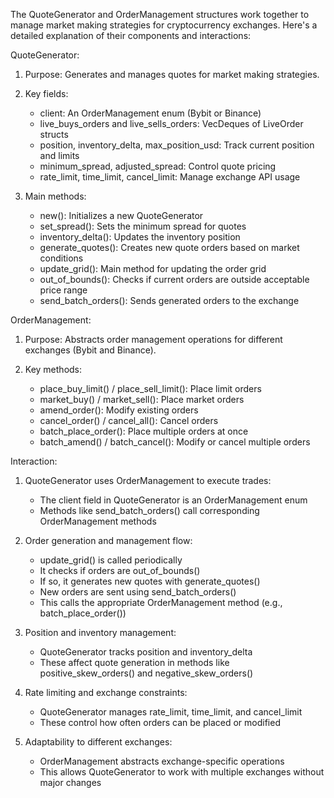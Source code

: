 The QuoteGenerator and OrderManagement structures work together to manage market making strategies for cryptocurrency exchanges. Here's a detailed explanation of their components and interactions:

QuoteGenerator:

1. Purpose: Generates and manages quotes for market making strategies.

2. Key fields:

   - client: An OrderManagement enum (Bybit or Binance)
   - live_buys_orders and live_sells_orders: VecDeques of LiveOrder structs
   - position, inventory_delta, max_position_usd: Track current position and limits
   - minimum_spread, adjusted_spread: Control quote pricing
   - rate_limit, time_limit, cancel_limit: Manage exchange API usage

3. Main methods:
   - new(): Initializes a new QuoteGenerator
   - set_spread(): Sets the minimum spread for quotes
   - inventory_delta(): Updates the inventory position
   - generate_quotes(): Creates new quote orders based on market conditions
   - update_grid(): Main method for updating the order grid
   - out_of_bounds(): Checks if current orders are outside acceptable price range
   - send_batch_orders(): Sends generated orders to the exchange

OrderManagement:

1. Purpose: Abstracts order management operations for different exchanges (Bybit and Binance).

2. Key methods:
   - place_buy_limit() / place_sell_limit(): Place limit orders
   - market_buy() / market_sell(): Place market orders
   - amend_order(): Modify existing orders
   - cancel_order() / cancel_all(): Cancel orders
   - batch_place_order(): Place multiple orders at once
   - batch_amend() / batch_cancel(): Modify or cancel multiple orders

Interaction:

1. QuoteGenerator uses OrderManagement to execute trades:

   - The client field in QuoteGenerator is an OrderManagement enum
   - Methods like send_batch_orders() call corresponding OrderManagement methods

2. Order generation and management flow:

   - update_grid() is called periodically
   - It checks if orders are out_of_bounds()
   - If so, it generates new quotes with generate_quotes()
   - New orders are sent using send_batch_orders()
   - This calls the appropriate OrderManagement method (e.g., batch_place_order())

3. Position and inventory management:

   - QuoteGenerator tracks position and inventory_delta
   - These affect quote generation in methods like positive_skew_orders() and negative_skew_orders()

4. Rate limiting and exchange constraints:

   - QuoteGenerator manages rate_limit, time_limit, and cancel_limit
   - These control how often orders can be placed or modified

5. Adaptability to different exchanges:
   - OrderManagement abstracts exchange-specific operations
   - This allows QuoteGenerator to work with multiple exchanges without major changes
